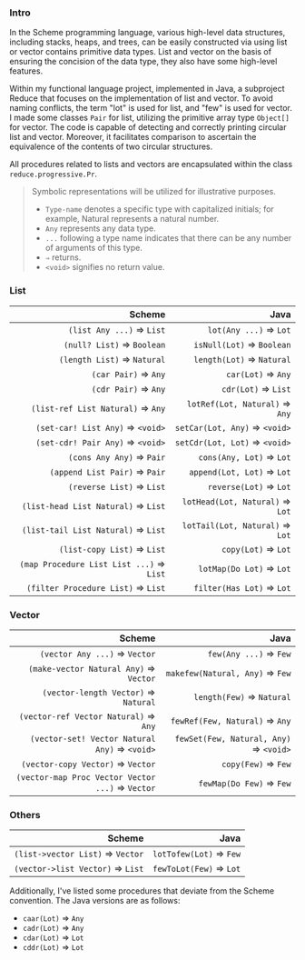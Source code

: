 ### Intro

In the Scheme programming language, various high-level data structures, including stacks, heaps, and
trees, can be easily constructed via using list or vector contains primitive data types. List 
and vector on the basis of ensuring the concision of the data type, they also have some high-level
features.

Within my functional language project, implemented in Java, a subproject Reduce that focuses on the
implementation of list and vector. To avoid naming conflicts, the term "lot" is used for list,
and "few" is used for vector. I made some classes `Pair` for list, utilizing the primitive
array type `Object[]` for vector. The code is capable of detecting and correctly printing circular
list and vector. Moreover, it facilitates comparison to ascertain the equivalence of the contents
of two circular structures.

All procedures related to lists and vectors are encapsulated within the
class `reduce.progressive.Pr`.

> Symbolic representations will be utilized for illustrative purposes.
> * `Type-name` denotes a specific type with capitalized initials; for example, Natural represents a
    natural number.
> * `Any` represents any data type.
> * `...` following a type name indicates that there can be any number of arguments of this type.
> * `⇒` returns.
> * `<void>` signifies no return value.

### List

|                                    Scheme |                             Java |
|------------------------------------------:|---------------------------------:|
|                 `(list Any ...)` ⇒ `List` |           `lot(Any ...)` ⇒ `Lot` |
|                `(null? List)` ⇒ `Boolean` |        `isNull(Lot)` ⇒ `Boolean` |
|               `(length List)` ⇒ `Natural` |        `length(Lot)` ⇒ `Natural` |
|                      `(car Pair)` ⇒ `Any` |               `car(Lot)` ⇒ `Any` |
|                      `(cdr Pair)` ⇒ `Any` |              `cdr(Lot)` ⇒ `List` |
|         `(list-ref List Natural)` ⇒ `Any` |   `lotRef(Lot, Natural)` ⇒ `Any` |
|          `(set-car! List Any)` ⇒ `<void>` |    `setCar(Lot, Any)` ⇒ `<void>` |
|          `(set-cdr! Pair Any)` ⇒ `<void>` |    `setCdr(Lot, Lot)` ⇒ `<void>` |
|                 `(cons Any Any)` ⇒ `Pair` |         `cons(Any, Lot)` ⇒ `Lot` |
|             `(append List Pair)` ⇒ `Pair` |       `append(Lot, Lot)` ⇒ `Lot` |
|                 `(reverse List)` ⇒ `List` |           `reverse(Lot)` ⇒ `Lot` |
|       `(list-head List Natural)` ⇒ `List` |  `lotHead(Lot, Natural)` ⇒ `Lot` |
|       `(list-tail List Natural)` ⇒ `List` |  `lotTail(Lot, Natural)` ⇒ `Lot` |
|               `(list-copy List)` ⇒ `List` |              `copy(Lot)` ⇒ `Lot` |
|  `(map Procedure List List ...)` ⇒ `List` |         `lotMap(Do Lot)` ⇒ `Lot` |
|        `(filter Procedure List)` ⇒ `List` |        `filter(Has Lot)` ⇒ `Lot` |

### Vector

|                                            Scheme |                                    Java |
|--------------------------------------------------:|----------------------------------------:|
|                     `(vector Any ...)` ⇒ `Vector` |                  `few(Any ...)` ⇒ `Few` |
|            `(make-vector Natural Any)` ⇒ `Vector` |         `makefew(Natural, Any)` ⇒ `Few` |
|              `(vector-length Vector)` ⇒ `Natural` |               `length(Few)` ⇒ `Natural` |
|             `(vector-ref Vector Natural)` ⇒ `Any` |          `fewRef(Few, Natural)` ⇒ `Any` |
|     `(vector-set! Vector Natural Any)` ⇒ `<void>` |  `fewSet(Few, Natural, Any)` ⇒ `<void>` |
|                 `(vector-copy Vector)` ⇒ `Vector` |                     `copy(Few)` ⇒ `Few` |
|  `(vector-map Proc Vector Vector ...)` ⇒ `Vector` |                `fewMap(Do Few)` ⇒ `Few` |

### Others

|                            Scheme |                     Java |
|----------------------------------:|-------------------------:|
|  `(list->vector List)` ⇒ `Vector` |  `lotTofew(Lot)` ⇒ `Few` |
|  `(vector->list Vector)` ⇒ `List` |  `fewToLot(Few)` ⇒ `Lot` |

Additionally, I've listed some procedures that deviate from the Scheme convention. The Java versions
are as follows:

* `caar(Lot)` ⇒ `Any`
* `cadr(Lot)` ⇒ `Any`
* `cdar(Lot)` ⇒ `Lot`
* `cddr(Lot)` ⇒ `Lot`
